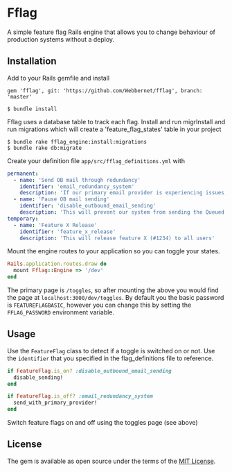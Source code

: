 # Fflag
A simple feature flag Rails engine that allows you to change behaviour of production systems without a deploy.

## Installation

Add to your Rails gemfile and install

```
gem 'fflag', git: 'https://github.com/Webbernet/fflag', branch: 'master'
```

```shell
$ bundle install
```
Fflag uses a database table to track each flag. Install and run migrInstall and run migrations which will create a 'feature_flag_states' table in your project

```shell
$ bundle rake fflag_engine:install:migrations
$ bundle rake db:migrate
```

Create your definition file `app/src/fflag_definitions.yml` with

```yaml
permanent:
  - name: 'Send OB mail through redundancy'
    identifier: 'email_redundancy_system'
    description: 'If our primary email provider is experiencing issues, this will reroute all mail leaving our "Outbound Mail" system to be sent via our secondary email provider.'
  - name: 'Pause OB mail sending'
    identifier: 'disable_outbound_email_sending'
    description: 'This will prevent our system from sending the Queued emails in our Outbound Email system.'
temporary:
  - name: 'Feature X Release'
    identifier: 'feature_x_release'
    description: 'This will release feature X (#1234) to all users'
```


Mount the engine routes to your application so you can toggle your states. 
```ruby
Rails.application.routes.draw do
  mount Fflag::Engine => '/dev'
end
```
The primary page is `/toggles`, so after mounting the above you would find the page at `localhost:3000/dev/toggles`. By default you the basic password is `FEATUREFLAGBASIC`, however you can change this by setting the `FFLAG_PASSWORD` environment variable.

## Usage

Use the `FeatureFlag` class to detect if a toggle is switched on or not. Use the `identifier`  that you specified in the flag_definitions file to reference.

```ruby
if FeatureFlag.is_on? :disable_outbound_email_sending
  disable_sending!
end

if FeatureFlag.is_off? :email_redundancy_system
  send_with_primary_provider!
end
```

Switch feature flags on and off using the toggles page (see above)

## License
The gem is available as open source under the terms of the [MIT License](http://opensource.org/licenses/MIT).

